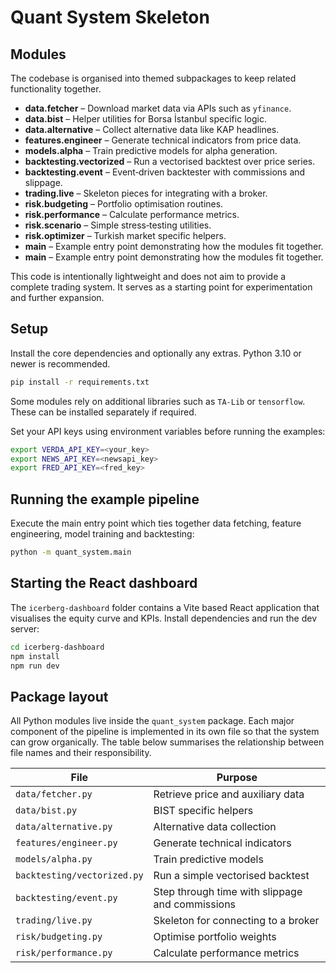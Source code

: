 # Quant System Skeleton


## Modules

The codebase is organised into themed subpackages to keep related
functionality together.

- **data.fetcher** – Download market data via APIs such as `yfinance`.
- **data.bist** – Helper utilities for Borsa İstanbul specific logic.
- **data.alternative** – Collect alternative data like KAP headlines.
- **features.engineer** – Generate technical indicators from price data.
- **models.alpha** – Train predictive models for alpha generation.
- **backtesting.vectorized** – Run a vectorised backtest over price series.
- **backtesting.event** – Event‑driven backtester with commissions and slippage.
- **trading.live** – Skeleton pieces for integrating with a broker.
- **risk.budgeting** – Portfolio optimisation routines.
- **risk.performance** – Calculate performance metrics.
- **risk.scenario** – Simple stress‑testing utilities.
- **risk.optimizer** – Turkish market specific helpers.
- **main** – Example entry point demonstrating how the modules fit together.
- **main** – Example entry point demonstrating how the modules fit together.

This code is intentionally lightweight and does not aim to provide a complete
trading system.  It serves as a starting point for experimentation and further
expansion.

## Setup

Install the core dependencies and optionally any extras.  Python 3.10 or
newer is recommended.

```bash
pip install -r requirements.txt
```

Some modules rely on additional libraries such as ``TA-Lib`` or ``tensorflow``.
These can be installed separately if required.

Set your API keys using environment variables before running the examples:

```bash
export VERDA_API_KEY=<your_key>
export NEWS_API_KEY=<newsapi_key>
export FRED_API_KEY=<fred_key>
```

## Running the example pipeline

Execute the main entry point which ties together data fetching, feature
engineering, model training and backtesting:

```bash
python -m quant_system.main
```

## Starting the React dashboard

The ``icerberg-dashboard`` folder contains a Vite based React application that
visualises the equity curve and KPIs.  Install dependencies and run the dev
server:

```bash
cd icerberg-dashboard
npm install
npm run dev
```

## Package layout

All Python modules live inside the `quant_system` package.  Each major
component of the pipeline is implemented in its own file so that the system can
grow organically.  The table below summarises the relationship between file
names and their responsibility.

| File | Purpose |
| --- | --- |
| `data/fetcher.py` | Retrieve price and auxiliary data |
| `data/bist.py` | BIST specific helpers |
| `data/alternative.py` | Alternative data collection |
| `features/engineer.py` | Generate technical indicators |
| `models/alpha.py` | Train predictive models |
| `backtesting/vectorized.py` | Run a simple vectorised backtest |
| `backtesting/event.py` | Step through time with slippage and commissions |
| `trading/live.py` | Skeleton for connecting to a broker |
| `risk/budgeting.py` | Optimise portfolio weights |
| `risk/performance.py` | Calculate performance metrics |
